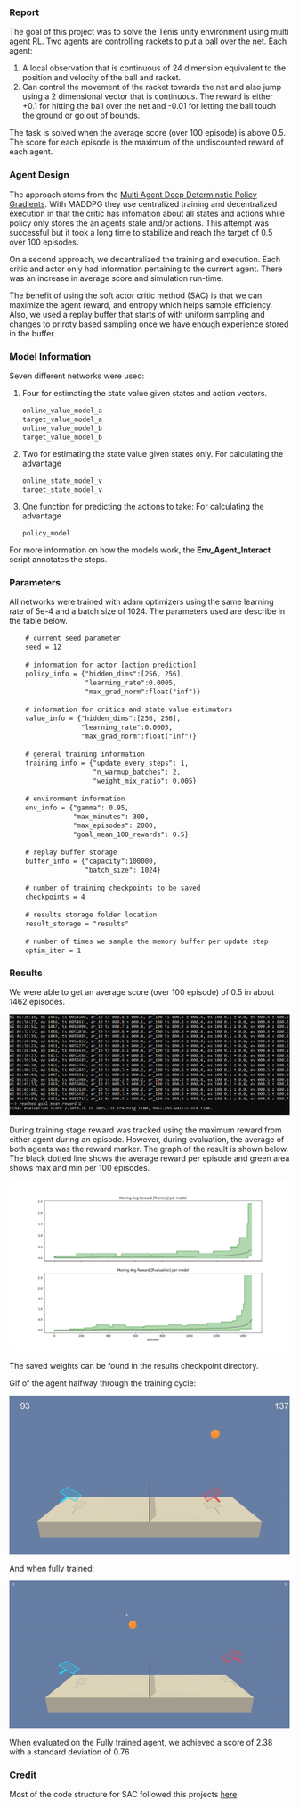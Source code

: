 ### Report
The goal of this project was to solve the Tenis unity environment using multi agent RL. Two agents are controlling rackets to put a ball over the net. Each agent:
1) A local observation that is continuous of 24 dimension equivalent to the position and velocity of the ball and racket. 
2) Can control the movement of the racket towards the net and also jump using a 2 dimensional vector that is continuous. The reward is either +0.1 for hitting the ball over the net and -0.01 for letting the ball touch the ground or go out of bounds. 

The task is solved when the average score (over 100 episode) is above 0.5. The score for each episode is the maximum of the undiscounted reward of each agent. 

### Agent Design

The approach stems from the [Multi Agent Deep Determinstic Policy Gradients](https://arxiv.org/pdf/1509.02971.pdf). With MADDPG they use centralized training and decentralized execution in that the critic has infomation about all states and actions while policy only stores the an agents state and/or actions. This attempt was successful but it took a long time to stabilize and reach the target of 0.5 over 100 episodes.

On a second approach, we decentralized the training and execution. Each critic and actor only had information pertaining to the current agent. There was an increase in average score and simulation run-time.

The benefit of using the soft actor critic method (SAC) is that we can maximize the agent reward, and entropy which helps sample efficiency. Also, we used a replay buffer that starts of with uniform sampling and changes to priroty based sampling once we have enough experience stored in the buffer. 

### Model Information
Seven different networks were used:
1) Four for estimating the state value given states and action vectors. 
     ```
     online_value_model_a
     target_value_model_a
     online_value_model_b
     target_value_model_b
     ```
2) Two for estimating the state value given states only. For calculating the advantage
     ```
     online_state_model_v
     target_state_model_v
     ```
3) One function for predicting the actions to take: For calculating the advantage
     ```
     policy_model
     ```
For more information on how the models work, the **Env_Agent_Interact** script annotates the steps.

### Parameters

All networks were trained with adam optimizers using the same learning rate of 5e-4 and a batch size of 1024. The parameters used are describe in the table below. 

```
    # current seed parameter
    seed = 12

    # information for actor [action prediction]
    policy_info = {"hidden_dims":[256, 256],
                   "learning_rate":0.0005,
                   "max_grad_norm":float("inf")}

    # information for critics and state value estimators
    value_info = {"hidden_dims":[256, 256],
                  "learning_rate":0.0005,
                  "max_grad_norm":float("inf")}

    # general training information
    training_info = {"update_every_steps": 1,
                     "n_warmup_batches": 2,
                     "weight_mix_ratio": 0.005}

    # environment information
    env_info = {"gamma": 0.95,
                "max_minutes": 300,
                "max_episodes": 2000,
                "goal_mean_100_rewards": 0.5}
        
    # replay buffer storage
    buffer_info = {"capacity":100000,
                   "batch_size": 1024}

    # number of training checkpoints to be saved 
    checkpoints = 4

    # results storage folder location
    result_storage = "results"

    # number of times we sample the memory buffer per update step
    optim_iter = 1 
```

### Results

We were able to get an average score (over 100 episode) of 0.5 in about 1462 episodes. 
<p align="center">
<img src="./results/plot/Final_Evaluation score.png">
</p>

During training stage reward was tracked using the maximum reward from either agent during an episode. However, during evaluation, the average of both agents was the reward marker. The graph of the result is shown below. The black dotted line shows the average reward per episode and green area shows max and min per 100 episodes.

<p align="center">
<img src="./results/plot/Reward_per_episodes.png">
</p>
The saved weights can be found in the results checkpoint directory. 

Gif of the agent halfway through the training cycle:
<p align="center">
<img src="./results/videos/learning.gif">
</p>

And when fully trained:
<p align="center">
<img src="./results/videos/final.gif">
</p>

When evaluated on the Fully trained agent, we achieved a score of 2.38 with a standard deviation of 0.76

### Credit
Most of the code structure for SAC followed this projects [here](https://github.com/mimoralea/gdrl/blob/master/notebooks/chapter_12/chapter-12.ipynb)